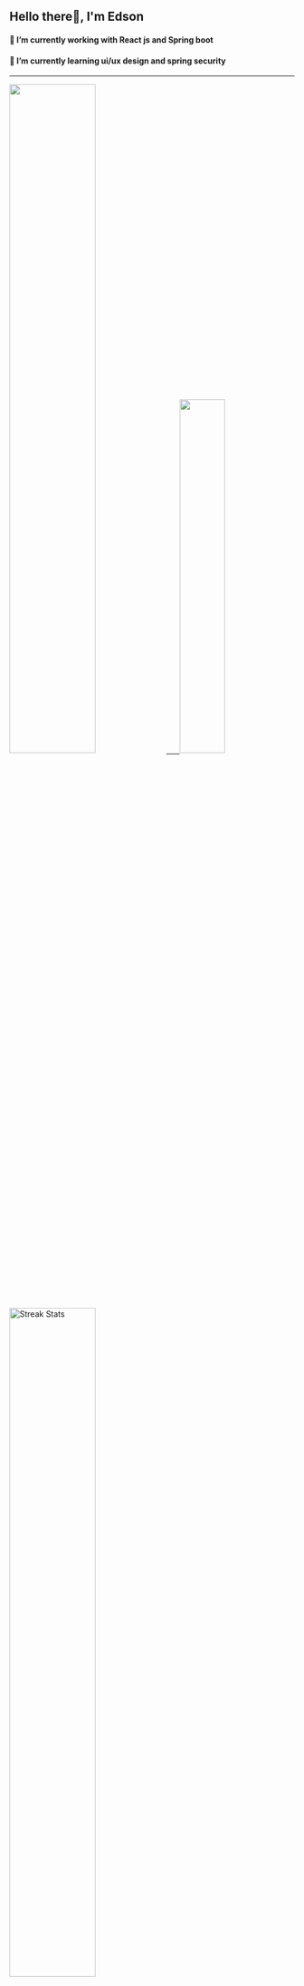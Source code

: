
## Hello there👋, I'm Edson 

#### 🔭 I’m currently working with React js and Spring boot 
#### 🌱 I’m currently learning ui/ux design and spring security
---
    
  

 <p align="left">
  <a href="https://github.com/EdsonNhancale">
  <img width=55% src="https://github-readme-stats.vercel.app/api?username=EdsonNhancale&show_icons=true&theme=dracula&include_all_commits=true&count_private=true"/>&nbsp;&nbsp;&nbsp;&nbsp;&nbsp;
  <img  width=40% src="https://github-readme-stats.vercel.app/api/top-langs/?username=EdsonNhancale&layout=compact&langs_count=7&theme=dracula"/>
</p>

  <p align="left">
    <a href="https://github.com/EdsonNhancale"><img width=55% alt="Streak Stats" src="https://github-readme-streak-stats.herokuapp.com/?user=EdsonNhancale&theme=dracula"/></a>
   </p>

 
 <!--START_SECTION:waka-->

```txt
From: 16 November 2022 - To: 01 July 2023

Total Time: 431 hrs 33 mins

JavaScript        364 hrs 37 mins █████████████████████░░░░   84.49 %
Dart              14 hrs 6 mins   ▓░░░░░░░░░░░░░░░░░░░░░░░░   03.27 %
Other             8 hrs 41 mins   ▓░░░░░░░░░░░░░░░░░░░░░░░░   02.01 %
JSON              7 hrs 35 mins   ▒░░░░░░░░░░░░░░░░░░░░░░░░   01.76 %
TypeScript        7 hrs 29 mins   ▒░░░░░░░░░░░░░░░░░░░░░░░░   01.74 %
```

<!--END_SECTION:waka-->

<div> 
  <a href="www.linkedin.com/in/edson-nhancale-7849781a6" target="_blank"><img src="https://img.shields.io/badge/-LinkedIn-%230077B5?style=for-the-badge&logo=linkedin&logoColor=white" target="_blank"></a> 

</div>

